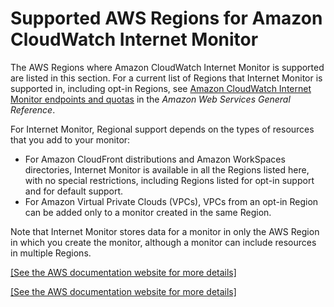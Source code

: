 # Supported AWS Regions for Amazon CloudWatch Internet Monitor<a name="CloudWatch-InternetMonitor.Regions"></a>

The AWS Regions where Amazon CloudWatch Internet Monitor is supported are listed in this section\. For a current list of Regions that Internet Monitor is supported in, including opt\-in Regions, see [Amazon CloudWatch Internet Monitor endpoints and quotas](https://docs.aws.amazon.com/general/latest/gr/cwim_region.html) in the *Amazon Web Services General Reference*\.

For Internet Monitor, Regional support depends on the types of resources that you add to your monitor:
+ For Amazon CloudFront distributions and Amazon WorkSpaces directories, Internet Monitor is available in all the Regions listed here, with no special restrictions, including Regions listed for opt\-in support and for default support\.
+ For Amazon Virtual Private Clouds \(VPCs\), VPCs from an opt\-in Region can be added only to a monitor created in the same Region\. 

Note that Internet Monitor stores data for a monitor in only the AWS Region in which you create the monitor, although a monitor can include resources in multiple Regions\.

[\[See the AWS documentation website for more details\]](http://docs.aws.amazon.com/AmazonCloudWatch/latest/monitoring/CloudWatch-InternetMonitor.Regions.html)

[\[See the AWS documentation website for more details\]](http://docs.aws.amazon.com/AmazonCloudWatch/latest/monitoring/CloudWatch-InternetMonitor.Regions.html)